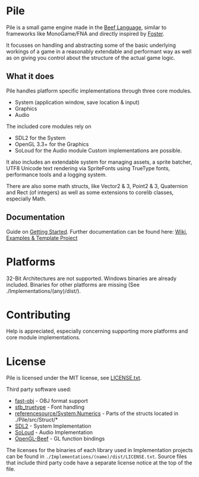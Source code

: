 # Pile
Pile is a small game engine made in the [Beef Language](https://github.com/beefytech/Beef), similar to frameworks like MonoGame/FNA and directly inspired by [Foster](https://github.com/NoelFB/Foster).

It focusses on handling and abstracting some of the basic underlying workings of a game in a reasonably extendable and performant way as well as on giving you control about the structure of the actual game logic.

## What it does
Pile handles platform specific implementations through three core modules.
- System (application window, save location & input)
- Graphics
- Audio

The included core modules rely on
- SDL2 for the System
- OpenGL 3.3+ for the Graphics
- SoLoud for the Audio module
Custom implementations are possible.

It also includes an extendable system for managing assets, a sprite batcher, UTF8 Unicode text rendering via SpriteFonts using TrueType fonts, performance tools and a logging system.

There are also some math structs, like Vector2 & 3, Point2 & 3, Quaternion and Rect (of integers) as well as some extensions to corelib classes, especially Math.

## Documentation
Guide on [Getting Started](https://github.com/EinBurgbauer/Pile/wiki/Getting-Started). Further documentation can be found here: [Wiki](https://github.com/EinBurgbauer/Pile/wiki), [Examples & Template Project](https://github.com/EinBurgbauer/Pile/tree/master/Examples)

# Platforms
32-Bit Architectures are not supported.
Windows binaries are already included. Binaries for other platforms are missing (See ./Implementations/(any)/dist/).

# Contributing
Help is appreciated, especially concerning supporting more platforms and core module implementations.

# License
Pile is licensed under the MIT license, see [LICENSE.txt](https://github.com/EinBurgbauer/Pile/blob/master/LICENSE.txt).

Third party software used:
- [fast-obj](https://github.com/thisistherk/fast_obj) - OBJ format support
- [stb_truetype](https://github.com/nothings/stb/blob/master/stb_truetype.h) - Font handling
- [referencesource/System.Numerics](https://github.com/microsoft/referencesource/tree/master/System.Numerics/System/Numerics) - Parts of the structs located in ./Pile/src/Struct/*
- [SDL2](https://www.libsdl.org/) - System Implementation
- [SoLoud](http://sol.gfxile.net/soloud/index.html) - Audio Implementation
- [OpenGL-Beef](https://github.com/MineGame159/opengl-beef) - GL function bindings

The licenses for the binaries of each library used in Implementation projects can be found in `./Implementations/(name)/dist/LICENSE.txt`. Source files that include third party code have a separate license notice at the top of the file.
